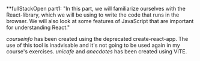 **fullStackOpen part1:
"In this part, we will familiarize ourselves with the React-library, which we will be using to write the code that runs in the browser. We will also look at some features of JavaScript that are important for understanding React."

*courseinfo* has been created using the deprecated create-react-app. The use of this tool is inadvisable and it's not going to be used again in my course's exercises.
*unicafe* and *anecdotes* has been created using VITE.